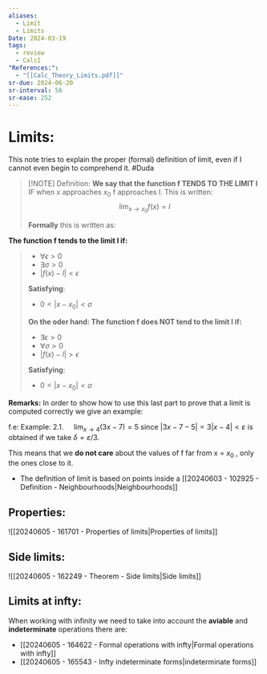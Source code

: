 ```yaml
---
aliases:
  - Limit
  - Limits
Date: 2024-03-19
tags:
  - review
  - CalcI
"References:":
  - "[[Calc_Theory_Limits.pdf]]"
sr-due: 2024-06-20
sr-interval: 56
sr-ease: 252
---
```

# Limits: 

This note tries to explain the proper (formal) definition of limit, even if I cannot even begin to comprehend it. #Duda 


> [!NOTE] Definition:
> **We say that the function f TENDS TO THE LIMIT l** IF when x approaches $x_0$ f approaches l. 
This is written: 
>$$
\lim_{x\rightarrow x_0}f(x) = l
>$$
>
>**Formally** this is written as:
>
**The function f tends to the limit l if:**
>+ $\forall \epsilon > 0$ 
>+ $\exists \sigma > 0$
>+ $|f(x) - l| < \epsilon$
>
>
>**Satisfying**: 
>  + $0< |x-x_0| < \sigma$
>  
>  
>  
> **On the oder hand: The function f does NOT tend to the limit l if:**
> 
>+ $\exists \epsilon > 0$ 
>+ $\forall \sigma > 0$
>+ $|f(x) - l| > \epsilon$
>  
>**Satisfying**: 
>  + $0< |x-x_0| < \sigma$
> 

**Remarks:**
 In order to show how to use this last part to prove that a limit is computed correctly we give an example: 
 
 f.e: 
	Example: 2.1. $\quad \lim _{x \rightarrow 4}(3 x-7)=5$ since $|3 x-7-5|=3|x-4|<\varepsilon$ is obtained if we take $\delta=\varepsilon / 3$.

This means that we **do not care** about the values of f far from x = $x_0$ , only the ones close to it. 

+ The definition of limit is based on points inside a [[20240603 - 102925 - Definition - Neighbourhoods|Neighbourhoods]]

## Properties: 

![[20240605 - 161701 - Properties of limits|Properties of limits]]

## Side limits: 
![[20240605 - 162249 - Theorem - Side limits|Side limits]]
## Limits at infty:

When working with infinity we need to take into account the **aviable** and **indeterminate** operations there are: 
+ [[20240605 - 164622 - Formal operations with infty|Formal operations with infty]]
+ [[20240605 - 165543 - Infty indeterminate forms|indeterminate forms]]


